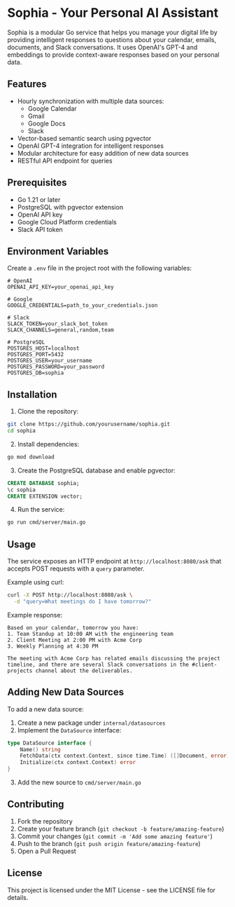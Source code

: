 # Sophia - Your Personal AI Assistant

Sophia is a modular Go service that helps you manage your digital life by providing intelligent responses to questions about your calendar, emails, documents, and Slack conversations. It uses OpenAI's GPT-4 and embeddings to provide context-aware responses based on your personal data.

## Features

- Hourly synchronization with multiple data sources:
  - Google Calendar
  - Gmail
  - Google Docs
  - Slack
- Vector-based semantic search using pgvector
- OpenAI GPT-4 integration for intelligent responses
- Modular architecture for easy addition of new data sources
- RESTful API endpoint for queries

## Prerequisites

- Go 1.21 or later
- PostgreSQL with pgvector extension
- OpenAI API key
- Google Cloud Platform credentials
- Slack API token

## Environment Variables

Create a `.env` file in the project root with the following variables:

```env
# OpenAI
OPENAI_API_KEY=your_openai_api_key

# Google
GOOGLE_CREDENTIALS=path_to_your_credentials.json

# Slack
SLACK_TOKEN=your_slack_bot_token
SLACK_CHANNELS=general,random,team

# PostgreSQL
POSTGRES_HOST=localhost
POSTGRES_PORT=5432
POSTGRES_USER=your_username
POSTGRES_PASSWORD=your_password
POSTGRES_DB=sophia
```

## Installation

1. Clone the repository:
```bash
git clone https://github.com/yourusername/sophia.git
cd sophia
```

2. Install dependencies:
```bash
go mod download
```

3. Create the PostgreSQL database and enable pgvector:
```sql
CREATE DATABASE sophia;
\c sophia
CREATE EXTENSION vector;
```

4. Run the service:
```bash
go run cmd/server/main.go
```

## Usage

The service exposes an HTTP endpoint at `http://localhost:8080/ask` that accepts POST requests with a `query` parameter.

Example using curl:
```bash
curl -X POST http://localhost:8080/ask \
  -d "query=What meetings do I have tomorrow?"
```

Example response:
```
Based on your calendar, tomorrow you have:
1. Team Standup at 10:00 AM with the engineering team
2. Client Meeting at 2:00 PM with Acme Corp
3. Weekly Planning at 4:30 PM

The meeting with Acme Corp has related emails discussing the project timeline, and there are several Slack conversations in the #client-projects channel about the deliverables.
```

## Adding New Data Sources

To add a new data source:

1. Create a new package under `internal/datasources`
2. Implement the `DataSource` interface:
```go
type DataSource interface {
    Name() string
    FetchData(ctx context.Context, since time.Time) ([]Document, error)
    Initialize(ctx context.Context) error
}
```
3. Add the new source to `cmd/server/main.go`

## Contributing

1. Fork the repository
2. Create your feature branch (`git checkout -b feature/amazing-feature`)
3. Commit your changes (`git commit -m 'Add some amazing feature'`)
4. Push to the branch (`git push origin feature/amazing-feature`)
5. Open a Pull Request

## License

This project is licensed under the MIT License - see the LICENSE file for details.
